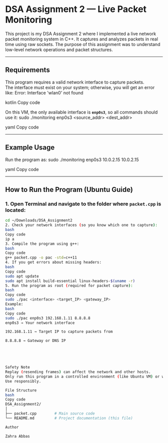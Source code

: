 #  DSA Assignment 2 — Live Packet Monitoring

This project is my DSA Assignment 2 where I implemented a live network packet monitoring system in C++. It captures and analyzes packets in real time using raw sockets. The purpose of this assignment was to understand low-level network operations and packet structures.

---

##  Requirements

This program requires a valid network interface to capture packets.  
The interface must exist on your system; otherwise, you will get an error like:
Error: Interface 'wlan0' not found

kotlin
Copy code

On this VM, the only available interface is **`enp0s3`**, so all commands should use it:
sudo ./monitoring enp0s3 <source_addr> <dest_addr>

yaml
Copy code

---

##  Example Usage

Run the program as:
sudo ./monitoring enp0s3 10.0.2.15 10.0.2.15

yaml
Copy code

---

## How to Run the Program (Ubuntu Guide)

### 1. Open Terminal and navigate to the folder where `packet.cpp` is located:
```bash
cd ~/Downloads/DSA_Assignment2
2. Check your network interfaces (so you know which one to capture):
bash
Copy code
ip a
3. Compile the program using g++:
bash
Copy code
g++ packet.cpp -o pac -std=c++11
4. If you get errors about missing headers:
bash
Copy code
sudo apt update
sudo apt install build-essential linux-headers-$(uname -r)
5. Run the program as root (required for packet capture):
bash
Copy code
sudo ./pac <interface> <target_IP> <gateway_IP>
Example:
bash
Copy code
sudo ./pac enp0s3 192.168.1.11 8.8.8.8
enp0s3 → Your network interface

192.168.1.11 → Target IP to capture packets from

8.8.8.8 → Gateway or DNS IP





Safety Note
Replay (resending frames) can affect the network and other hosts.
Only run this program in a controlled environment (like Ubuntu VM) or with explicit permission.
Use responsibly.

File Structure
bash
Copy code
DSA_Assignment2/
│
├── packet.cpp        # Main source code
└── README.md         # Project documentation (this file)

Author

Zahra Abbas
